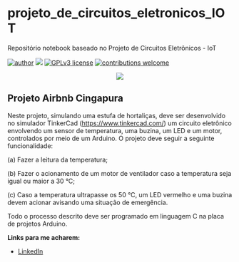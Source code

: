 # projeto_de_circuitos_eletronicos_IOT

Repositório notebook baseado no Projeto de Circuitos Eletrônicos - IoT

[![author](https://img.shields.io/badge/author-IsaacFernandesMendes-red.svg)](https://www.linkedin.com/in/rafael-n-duarte/) [![](https://img.shields.io/badge/python-3.7+-blue.svg)](https://www.python.org/downloads/release/python-365/) [![GPLv3 license](https://img.shields.io/badge/License-GPLv3-blue.svg)](http://perso.crans.org/besson/LICENSE.html) [![contributions welcome](https://img.shields.io/badge/contributions-welcome-brightgreen.svg?style=flat)](https://github.com/rafaelnduarte/portfolio/issues)

<p align="center">
  <img src=https://img.freepik.com/vetores-gratis/ilustracao-de-jardim-inteligente-automatizado_1284-61608.jpg?w=826&t=st=1679348835~exp=1679349435~hmac=2dccc3c6d80c6e244f9eaae31e4700e15071bbb81bdfda6ed81687890ffecdf5"height=400px >
</p>

## Projeto Airbnb Cingapura

Neste projeto, simulando uma estufa de hortaliças, deve ser desenvolvido no simulador TinkerCad (https://www.tinkercad.com/) um circuito eletrônico envolvendo um sensor de temperatura, uma buzina, um LED e um motor, controlados por meio de um Arduino. O projeto deve seguir a seguinte funcionalidade:

(a) Fazer a leitura da temperatura;

(b) Fazer o acionamento de um motor de ventilador caso a temperatura seja igual ou maior a 30 °C;

(c) Caso a temperatura ultrapasse os 50 °C, um LED vermelho e uma buzina devem acionar avisando uma situação de emergência.

Todo o processo descrito deve ser programado em linguagem C na placa de projetos Arduino.

**Links para me acharem:**

* [LinkedIn](https://www.linkedin.com/in/isaacfernandesmendes)
